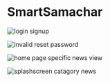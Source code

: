 # SmartSamachar

![login   signup](https://github.com/shreyaa2410/SmartSamachar/assets/65820533/e53a524e-4cfc-4149-ad39-ed7a1cb0f3fd)


![invalid   reset password](https://github.com/shreyaa2410/SmartSamachar/assets/65820533/b448c1d1-7332-4d6f-abbc-b131d905f33e)


![home page   specific news view](https://github.com/shreyaa2410/SmartSamachar/assets/65820533/5cddbd8e-27cd-4edd-bdfd-7904ff8ee529)


![splashscreen   catagory news](https://github.com/shreyaa2410/SmartSamachar/assets/65820533/572ed3d4-3176-454b-a4f2-4ad3e487ec20)
